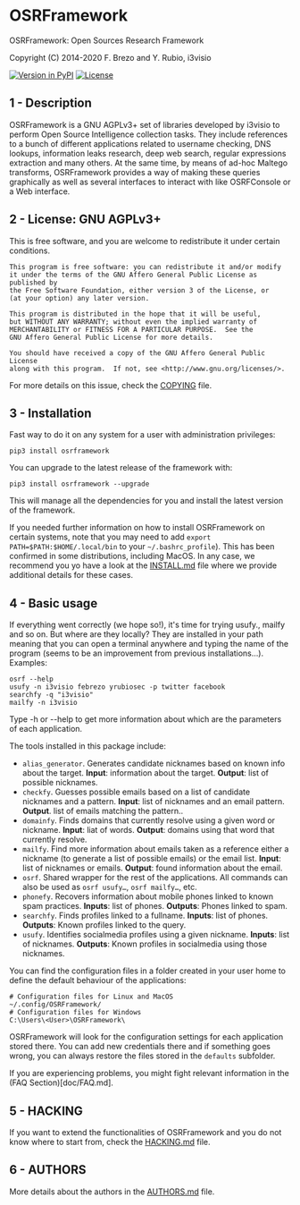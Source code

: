 OSRFramework
============

OSRFramework: Open Sources Research Framework

Copyright (C) 2014-2020  F. Brezo and Y. Rubio, i3visio

[![Version in PyPI](https://img.shields.io/pypi/v/osrframework.svg)]()
[![License](https://img.shields.io/badge/license-GNU%20Affero%20General%20Public%20License%20Version%203%20or%20Later-blue.svg)]()

1 - Description
---------------

OSRFramework is a GNU AGPLv3+ set of libraries developed by i3visio to perform Open Source Intelligence collection tasks.
They include references to a bunch of different applications related to username checking, DNS lookups, information leaks research, deep web search, regular expressions extraction and many others.
At the same time, by means of ad-hoc Maltego transforms, OSRFramework provides a way of making these queries graphically as well as several interfaces to interact with like OSRFConsole or a Web interface.

2 - License: GNU AGPLv3+
------------------------

This is free software, and you are welcome to redistribute it under certain conditions.

	This program is free software: you can redistribute it and/or modify
	it under the terms of the GNU Affero General Public License as published by
	the Free Software Foundation, either version 3 of the License, or
	(at your option) any later version.

	This program is distributed in the hope that it will be useful,
	but WITHOUT ANY WARRANTY; without even the implied warranty of
	MERCHANTABILITY or FITNESS FOR A PARTICULAR PURPOSE.  See the
	GNU Affero General Public License for more details.

	You should have received a copy of the GNU Affero General Public License
	along with this program.  If not, see <http://www.gnu.org/licenses/>.


For more details on this issue, check the [COPYING](COPYING) file.

3 - Installation
----------------

Fast way to do it on any system for a user with administration privileges:
```
pip3 install osrframework
```
You can upgrade to the latest release of the framework with:
```
pip3 install osrframework --upgrade
```
This will manage all the dependencies for you and install the latest version of the framework.

If you needed further information on how to install OSRFramework on certain systems, note that you may need to add `export PATH=$PATH:$HOME/.local/bin` to your `~/.bashrc_profile`). This has been confirmed in some distributions, including MacOS.
In any case, we recommend you yo have a look at the [INSTALL.md](doc/INSTALL.md) file where we provide additional details for these cases.

4 - Basic usage
---------------

If everything went correctly (we hope so!), it's time for trying usufy., mailfy and so on.
But where are they locally? They are installed in your path meaning that you can open a terminal anywhere and typing the name of the program (seems to be an improvement from previous installations...). Examples:

```
osrf --help
usufy -n i3visio febrezo yrubiosec -p twitter facebook
searchfy -q "i3visio"
mailfy -n i3visio
```

Type -h or --help to get more information about which are the parameters of each application.

The tools installed in this package include:

- `alias_generator`. Generates candidate nicknames based on known info about the target. **Input**: information about the target. **Output**: list of possible nicknames.
- `checkfy`. Guesses possible emails based on a list of candidate nicknames and a pattern. **Input**: list of nicknames and an email pattern. **Output**. list of emails matching the pattern..
- `domainfy`. Finds domains that currently resolve using a given word or nickname. **Input**: liat of words. **Output**: domains using that word that currently resolve.
- `mailfy`. Find more information about emails taken as a reference either a nickname (to generate a  list of possible emails) or the email list. **Input**: list of nicknames or emails. **Output**: found information about the email.
- `osrf`. Shared wrapper for the rest of the applications. All commands can also be used as `osrf usufy…`, `osrf mailfy…`, etc.
- `phonefy`. Recovers information about mobile phones linked to known spam practices. **Inputs**: list of phones. **Outputs**: Phones linked to spam.
- `searchfy`. Finds profiles linked to a fullname. **Inputs**: list of phones. **Outputs**: Known profiles linked to the query.
- `usufy`. Identifies socialmedia profiles using a given nickname. **Inputs**: list of nicknames. **Outputs**: Known profiles in socialmedia using those nicknames.

You can find the configuration files in a folder created in your user home to define the default behaviour of the applications:
```
# Configuration files for Linux and MacOS
~/.config/OSRFramework/
# Configuration files for Windows
C:\Users\<User>\OSRFramework\
```

OSRFramework will look for the configuration settings for each application stored there.
You can add new credentials there and if something goes wrong, you can always restore the files stored in the `defaults` subfolder.

If you are experiencing problems, you might fight relevant information in the (FAQ Section)[doc/FAQ.md].

5 - HACKING
-----------

If you want to extend the functionalities of OSRFramework and you do not know where to start from, check the [HACKING.md](doc/HACKING.md) file.

6 - AUTHORS
-----------

More details about the authors in the [AUTHORS.md](AUTHORS.md) file.
